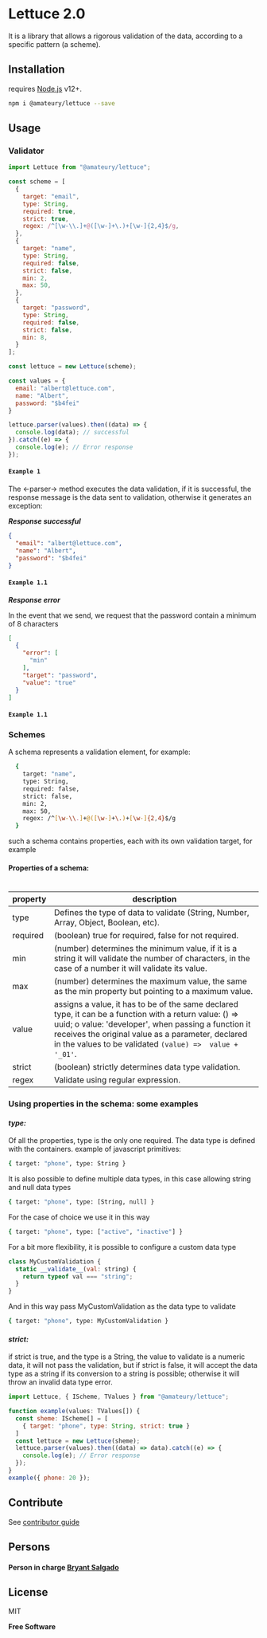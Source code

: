 # Lettuce 2.0

It is a library that allows a rigorous validation of the data, according to a specific pattern (a scheme).

## Installation

requires [Node.js](https://nodejs.org/) v12+.

```sh
npm i @amateury/lettuce --save
```

## Usage

### Validator

```js
import Lettuce from "@amateury/lettuce";

const scheme = [
  {
    target: "email",
    type: String,
    required: true,
    strict: true,
    regex: /^[\w-\\.]+@([\w-]+\.)+[\w-]{2,4}$/g,
  },
  {
    target: "name",
    type: String,
    required: false,
    strict: false,
    min: 2,
    max: 50,
  },
  {
    target: "password",
    type: String,
    required: false,
    strict: false,
    min: 8,
  }
];

const lettuce = new Lettuce(scheme);

const values = {
  email: "albert@lettuce.com",
  name: "Albert",
  password: "$b4fei"
}

lettuce.parser(values).then((data) => {
  console.log(data); // successful
}).catch((e) => {
  console.log(e); // Error response
});
```
#### `Example 1`

The <-parser-> method executes the data validation, if it is successful, the response message is the data sent to validation, otherwise it generates an exception:

***Response successful***

```json
{
  "email": "albert@lettuce.com",
  "name": "Albert",
  "password": "$b4fei"
}
```
#### `Example 1.1`

***Response error***

In the event that we send, we request that the password contain a minimum of 8 characters

```json
[
  {
    "error": [
      "min"
    ],
    "target": "password",
    "value": "true"
  }
]
```
#### `Example 1.1`

### Schemes
A schema represents a validation element, for example:
```sh
  {
    target: "name",
    type: String,
    required: false,
    strict: false,
    min: 2,
    max: 50,
    regex: /^[\w-\\.]+@([\w-]+\.)+[\w-]{2,4}$/g
  }
```
such a schema contains properties, each with its own validation target, for example

#### Properties of a schema:
#
| property | description                                                                                                                                                                                                                                                                     |
|----------|---------------------------------------------------------------------------------------------------------------------------------------------------------------------------------------------------------------------------------------------------------------------------------|
| type     | Defines the type of data to validate (String, Number, Array, Object, Boolean, etc).                                                                                                                                                                                             |
| required | (boolean) true for required, false for not required.                                                                                                                                                                                                                            |
| min      | (number) determines the minimum value, if it is a string it will validate the number of characters, in the case of a number it will validate its value.                                                                                                                         |
| max      | (number) determines the maximum value, the same as the min property but pointing to a maximum value.                                                                                                                                                                            |
| value    | assigns a value, it has to be of the same declared type, it can be a function with a return value: () => uuid; o value: 'developer', when passing a function it receives the original value as a parameter, declared in the values to be validated `(value) =>  value + '_01'`. |                                                                                                                                                                                                                                                                                     |
| strict   | (boolean) strictly determines data type validation.                                                                                                                                                                                                                             |
| regex    | Validate using regular expression.                                                                                                                                                                                                                                              ||

### Using properties in the schema: some examples
#### *type:*
Of all the properties, type is the only one required. The data type is defined with the containers.
example of javascript primitives:
```sh
{ target: "phone", type: String }
```
It is also possible to define multiple data types, in this case allowing string and null data types
```sh
{ target: "phone", type: [String, null] }
```
For the case of choice we use it in this way
```sh
{ target: "phone", type: ["active", "inactive"] }
```
For a bit more flexibility, it is possible to configure a custom data type
```js
class MyCustomValidation {
  static __validate__(val: string) {
    return typeof val === "string";
  }
}
```
And in this way pass MyCustomValidation as the data type to validate
```sh
{ target: "phone", type: MyCustomValidation }
```
#### *strict:*
if strict is true, and the type is a String, the value to validate is a numeric data, it will 
not pass the validation, but if strict is false, it will accept the data type as a string if 
its conversion to a string is possible; otherwise it will throw an invalid data type error.
```js
import Lettuce, { IScheme, TValues } from "@amateury/lettuce";

function example(values: TValues[]) {
  const sheme: IScheme[] = [
    { target: "phone", type: String, strict: true }
  ]
  const lettuce = new Lettuce(sheme);
  lettuce.parser(values).then((data) => data).catch((e) => {
    console.log(e); // Error response
  });
}
example({ phone: 20 });
```

## Contribute
See [contributor guide](https://github.com/amateury/lettuce/blob/main/CODE_OF_CONDUCT.md)

## Persons
#### Person in charge [Bryant Salgado](https://github.com/Binariado)

## License

MIT

**Free Software**

[//]: # (References used to build this document)

[stackoverflow]: <http://stackoverflow.com/questions/4823468/store-comments-in-markdown-syntax>
[github]: <https://guides.github.com/features/mastering-markdown/#intro>
[anvilproject]: <https://anvilproject.org/guides/content/creating-links>
